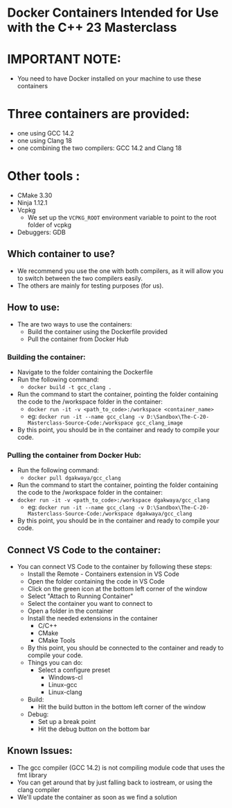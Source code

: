 # Docker Containers Intended for Use with the C++ 23 Masterclass

# IMPORTANT NOTE:
  - You need to have Docker installed on your machine to use these containers

# Three containers are provided:
- one using GCC 14.2
- one using Clang 18
- one combining the two compilers: GCC 14.2 and Clang 18
  
# Other tools : 
- CMake 3.30
- Ninja 1.12.1
- Vcpkg
  - We set up the `VCPKG_ROOT` environment variable to point to the root folder of vcpkg
- Debuggers: GDB

## Which container to use?
- We recommend you use the one with both compilers, as it will allow you to switch between the two compilers easily.
- The others are mainly for testing purposes (for us).

## How to use: 
- The are two ways to use the containers:
  - Build the container using the Dockerfile provided
  - Pull the container from Docker Hub
  
### Building the container:
- Navigate to the folder containing the Dockerfile
- Run the following command:
  - `docker build -t gcc_clang .`
- Run the command to start the container, pointing the folder containing the code to the /workspace folder in the container:
  - `docker run -it -v <path_to_code>:/workspace <container_name>`
  - eg: `docker run -it --name gcc_clang -v D:\Sandbox\The-C-20-Masterclass-Source-Code:/workspace gcc_clang_image`
- By this point, you should be in the container and ready to compile your code.

### Pulling the container from Docker Hub:
- Run the following command:
  - `docker pull dgakwaya/gcc_clang`
- Run the command to start the container, pointing the folder containing the code to the /workspace folder in the container:
- `docker run -it -v <path_to_code>:/workspace dgakwaya/gcc_clang`
  - eg: `docker run -it --name gcc_clang -v D:\Sandbox\The-C-20-Masterclass-Source-Code:/workspace dgakwaya/gcc_clang`
- By this point, you should be in the container and ready to compile your code.

## Connect VS Code to the container:
- You can connect VS Code to the container by following these steps:
  - Install the Remote - Containers extension in VS Code
  - Open the folder containing the code in VS Code
  - Click on the green icon at the bottom left corner of the window
  - Select "Attach to Running Container"
  - Select the container you want to connect to
  - Open a folder in the container
  - Install the needed extensions in the container
    - C/C++
    - CMake
    - CMake Tools
  - By this point, you should be connected to the container and ready to compile your code.
  - Things you can do: 
    - Select a configure preset
      - Windows-cl
      - Linux-gcc
      - Linux-clang
  - Build: 
    - Hit the build button in the bottom left corner of the window
  - Debug:
    - Set up a break point
    - Hit the debug button on the bottom bar

## Known Issues:
  - The gcc compiler (GCC 14.2) is not compiling module code that uses the fmt library
  - You can get around that by just falling back to iostream, or using the clang compiler
  - We'll update the container as soon as we find a solution

